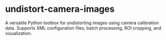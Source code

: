 # undistort-camera-images
A versatile Python toolbox for undistorting images using camera calibration data. Supports XML configuration files, batch processing, ROI cropping, and visualization.
